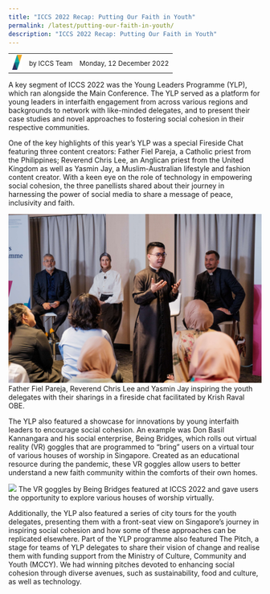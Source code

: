 ```yaml
---
title: "ICCS 2022 Recap: Putting Our Faith in Youth"
permalink: /latest/putting-our-faith-in-youth/
description: "ICCS 2022 Recap: Putting Our Faith in Youth"
---
```

<table>
 <tr>
	 <td><img src="/images/ICCS-parallelogram_narrow.png" style="width:20px"></td>
	 <td><font size="-1">by ICCS Team</font></td>
	 <td><font size="-1">Monday, 12 December 2022</font></td>
	</tr>
	<tr></tr>
</table>

A key segment of ICCS 2022 was the Young Leaders Programme (YLP), which ran alongside the Main Conference. The YLP served as a platform for young leaders in interfaith engagement from across various regions and backgrounds to network with like-minded delegates, and to present their case studies and novel approaches to fostering social cohesion in their respective communities.

One of the key highlights of this year’s YLP was a special Fireside Chat featuring three content creators: Father Fiel Pareja, a Catholic priest from the Philippines; Reverend Chris Lee, an Anglican priest from the United Kingdom as well as Yasmin Jay, a Muslim-Australian lifestyle and fashion content creator. With a keen eye on the role of technology in empowering social cohesion, the three panellists shared about their journey in harnessing the power of social media to share a message of peace, inclusivity and faith.

![](/images/ICCS__2022-09-07__14-22-27.jpg)
Father Fiel Pareja, Reverend Chris Lee and Yasmin Jay inspiring the youth delegates with their sharings in a fireside chat facilitated by Krish Raval OBE.

The YLP also featured a showcase for innovations by young interfaith leaders to encourage social cohesion. An example was Don Basil Kannangara and his social enterprise, Being Bridges, which rolls out virtual reality (VR) goggles that are programmed to “bring” users on a virtual tour of various houses of worship in Singapore. Created as an educational resource during the pandemic, these VR goggles allow users to better understand a new faith community within the comforts of their own homes.

![](/images/ICCS__2022-09-08__08-48-13.jpg)
The VR goggles by Being Bridges featured at ICCS 2022 and gave users the opportunity to explore various houses of worship virtually.

Additionally, the YLP also featured a series of city tours for the youth delegates, presenting them with a front-seat view on Singapore’s journey in inspiring social cohesion and how some of these approaches can be replicated elsewhere. Part of the YLP programme also featured The Pitch, a stage for teams of YLP delegates to share their vision of change and realise them with funding support from the Ministry of Culture, Community and Youth (MCCY). We had winning pitches devoted to enhancing social cohesion through diverse avenues, such as sustainability, food and culture, as well as technology.

